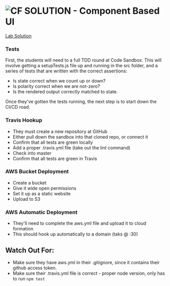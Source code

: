 ![CF](http://i.imgur.com/7v5ASc8.png) SOLUTION - Component Based UI
===================================================================

[Lab Solution](https://codesandbox.io/s/9894jnq4vr)

### Tests
First, the students will need to a full TDD round at Code Sandbox.  This will involve getting a setupTests.js file up and running in the src folder, and a series of tests that are written with the correct assertions:

* Is state correct when we count up or down?
* Is polarity correct when we are not-zero?
* Is the rendered output correctly matched to state.

Once they've gotten the tests running, the next step is to start down the CI/CD road.

### Travis Hookup
* They must create a new repository at GitHub
* Either pull down the sandbox into that cloned repo, or connect it
* Confirm that all tests are green locally
* Add a proper .travis.yml file (take out the lint command)
* Check into master
* Confirm that all tests are green in Travis

### AWS Bucket Deployment
* Create a bucket
* Give it wide open permissions
* Set it up as a static website
* Upload to S3

### AWS Automatic Deployment
* They'll need to complete the aws.yml file and upload it to cloud formation
* This should hook up automatically to a domain (taks @ :30)

## Watch Out For:
* Make sure they have aws.yml in their .gitignore, since it contains their github access token.
* Make sure their .travis.yml file is correct - proper node version, only has to run `npm test`